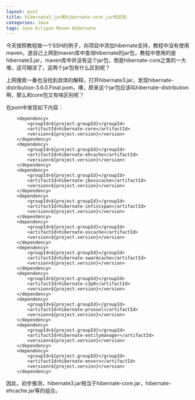 ```yaml
---
layout: post
title: hibernate3.jar和hibernate-core.jar的区别
categories: Java
tags: Java Eclipse Maven Hibernate
---
```


今天按照教程做一个SSH的例子，向项目中添加hibernate支持，教程中没有使用maven，遂自己上网到maven库中查询hibernate的jar包，教程中使用的是hibernate3.jar，maven库中并没有这个jar包，倒是hibernate-core之类的一大堆，这可糊涂了，这两个jar包有什么区别呢？

上网搜索一番也没找到具体的解释，打开hibernate3.jar，发现hibernate-distribution-3.6.0.Final.pom，噢，原来这个jar包应该叫hibernate-distribution啊，那么和core包又有啥区别呢？

在pom中发现如下内容：

        <dependency>
            <groupId>${project.groupId}</groupId>
            <artifactId>hibernate-core</artifactId>
            <version>${project.version}</version>
        </dependency>
        <dependency>
            <groupId>${project.groupId}</groupId>
            <artifactId>hibernate-ehcache</artifactId>
            <version>${project.version}</version>
        </dependency>
        <dependency>
            <groupId>${project.groupId}</groupId>
            <artifactId>hibernate-jbosscache</artifactId>
            <version>${project.version}</version>
        </dependency>
        <dependency>
            <groupId>${project.groupId}</groupId>
            <artifactId>hibernate-infinispan</artifactId>
            <version>${project.version}</version>
        </dependency>
        <dependency>
            <groupId>${project.groupId}</groupId>
            <artifactId>hibernate-oscache</artifactId>
            <version>${project.version}</version>
        </dependency>
        <dependency>
            <groupId>${project.groupId}</groupId>
            <artifactId>hibernate-swarmcache</artifactId>
            <version>${project.version}</version>
        </dependency>
        <dependency>
            <groupId>${project.groupId}</groupId>
            <artifactId>hibernate-c3p0</artifactId>
            <version>${project.version}</version>
        </dependency>
        <dependency>
            <groupId>${project.groupId}</groupId>
            <artifactId>hibernate-proxool</artifactId>
            <version>${project.version}</version>
        </dependency>
        <dependency>
            <groupId>${project.groupId}</groupId>
            <artifactId>hibernate-entitymanager</artifactId>
            <version>${project.version}</version>
        </dependency>
        <dependency>
            <groupId>${project.groupId}</groupId>
            <artifactId>hibernate-envers</artifactId>
            <version>${project.version}</version>
        </dependency>

因此，初步推测，hibernate3.jar相当于hibernate-core.jar，hibernate-ehcache.jar等的组合。